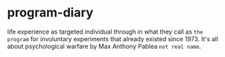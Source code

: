 # program-diary
life experience as targeted individual through in what they call as `the program` for involuntary experiments that already existed since 1973. It's all about psychological warfare by Max Anthony Pablea `not real name`.
